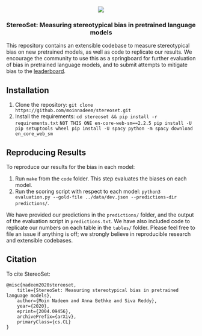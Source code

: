 <p align="center">
    <br>
        <img src="http://stereoset.mit.edu/github-banner.png"/>
    <br>
<p>

<h3 align="center">
<p>StereoSet: Measuring stereotypical bias in pretrained language models
</h3>

This repository contains an extensible codebase to measure stereotypical bias on new pretrained models, as well as code to replicate our results. We encourage the community to use this as a springboard for further evaluation of bias in pretrained language models, and to submit attempts to mitigate bias to the [leaderboard](http://stereoset.mit.edu).

## Installation
1. Clone the repository: `git clone https://github.com/moinnadeem/stereoset.git`
2. Install the requirements: `cd stereoset && pip install -r requirements.txt`
`NOT THIS ONE en-core-web-sm==2.2.5
pip install -U pip setuptools wheel
pip install -U spacy
python -m spacy download en_core_web_sm
`

## Reproducing Results
To reproduce our results for the bias in each model:

1. Run `make` from the `code` folder. This step evaluates the biases on each model.
2. Run the scoring script with respect to each model: `python3 evaluation.py --gold-file ../data/dev.json --predictions-dir predictions/`. 

We have provided our predictions in the `predictions/` folder, and the output of the evaluation script in `predictions.txt`. We have also included code to replicate our numbers on each table in the `tables/` folder. Please feel free to file an issue if anything is off; we strongly believe in reproducible research and extensible codebases.

## Citation
To cite StereoSet: 

```
@misc{nadeem2020stereoset,
    title={StereoSet: Measuring stereotypical bias in pretrained language models},
    author={Moin Nadeem and Anna Bethke and Siva Reddy},
    year={2020},
    eprint={2004.09456},
    archivePrefix={arXiv},
    primaryClass={cs.CL}
}
```
